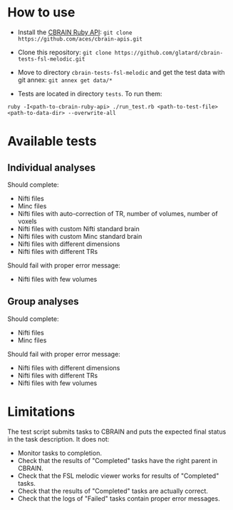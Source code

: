 # How to use

* Install the [CBRAIN Ruby API](https://github.com/aces/cbrain-apis): `git clone https://github.com/aces/cbrain-apis.git`

* Clone this repository: `git clone https://github.com/glatard/cbrain-tests-fsl-melodic.git`

* Move to directory `cbrain-tests-fsl-melodic` and get the test data with git annex: `git annex get data/*`

* Tests are located in directory `tests`. To run them:

`ruby -I<path-to-cbrain-ruby-api> ./run_test.rb <path-to-test-file> <path-to-data-dir> --overwrite-all`

# Available tests

## Individual analyses

Should complete: 
* Nifti files
* Minc files
* Nifti files with auto-correction of TR, number of volumes, number of voxels
* Nifti files with custom Nifti standard brain
* Nifti files with custom Minc standard brain
* Nifti files with different dimensions
* Nifti files with different TRs

Should fail with proper error message:
* Nifti files with few volumes

## Group analyses

Should complete: 
* Nifti files
* Minc files

Should fail with proper error message: 
* Nifti files with different dimensions
* Nifti files with different TRs
* Nifti files with few volumes


# Limitations

The test script submits tasks to CBRAIN and puts the expected final status in the task description. It does not:

* Monitor tasks to completion.
* Check that the results of "Completed" tasks have the right parent in CBRAIN.
* Check that the FSL melodic viewer works for results of "Completed" tasks.
* Check that the results of "Completed" tasks are actually correct.
* Check that the logs of "Failed" tasks contain proper error messages.
